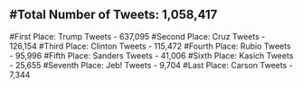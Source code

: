 #Total Number of Tweets: 1,058,417 
---
#First Place: Trump Tweets - 637,095
#Second Place: Cruz Tweets - 126,154
#Third Place: Clinton Tweets - 115,472
#Fourth Place: Rubio Tweets - 95,996
#Fifth Place: Sanders Tweets - 41,006
#Sixth Place: Kasich Tweets - 25,655
#Seventh Place: Jeb! Tweets - 9,704
#Last Place: Carson Tweets - 7,344
